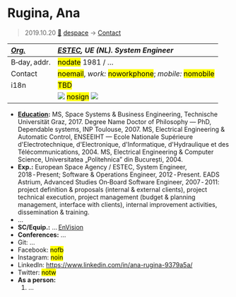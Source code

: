 # Rugina, Ana
> 2019.10.20 [🚀](../index/index.md) [despace](index.md) → [Contact](contact.md)

|*[Org.](contact.md)*|*[ESTEC](zz_estec.md), UE (NL). System Engineer*|
|:--|:--|
|B‑day, addr.|<mark>nodate</mark> 1981  / …|
|Contact|<mark>noemail</mark>, *work:* <mark>noworkphone</mark>; *mobile:* <mark>nomobile</mark>|
|i18n|<mark>TBD</mark>|
| |[![](f/contact/r/rugina1_photo_thumb.jpg)](f/contact/r/rugina1_photo.jpg) <mark>nosign</mark> [![](f/contact//1_sign_thumb.jpg)](f/contact//1_sign.png)|

   - **[Education](edu.md):** MS, Space Systems & Business Engineering, Technische Universität Graz, 2017. Degree Name Doctor of Philosophy — PhD, Dependable systems, INP Toulouse, 2007. MS, Electrical Engineering & Automatic Control, ENSEEIHT — Ecole Nationale Supérieure d'Electrotechnique, d'Electronique, d'Informatique, d'Hydraulique et des Télécommunications, 2004. MS, Electrical Engineering & Computer Science, Universitatea „Politehnica” din București, 2004.
   - **Exp.:** European Space Agency / ESTEC, System Engineer, 2018 ‑ Present; Software & Operations Engineer, 2012 ‑ Present. EADS Astrium, Advanced Studies On‑Board Software Engineer, 2007 ‑ 2011: project definition & proposals (internal & external clients), project technical execution, project management (budget & planning management, interface with clients), internal improvement activities, dissemination & training.
   - …
   - **SC/Equip.:** … [EnVision](envision.md)
   - **Conferences:** …
   - Git: …
   - Facebook: <mark>nofb</mark>
   - Instagram: <mark>noin</mark>
   - LinkedIn: <https://www.linkedin.com/in/ana-rugina-9379a5a/>
   - Twitter: <mark>notw</mark>
   - **As a person:**
      1. …
